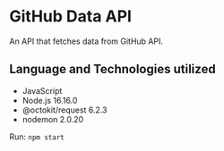 # GitHub Data API

An API that fetches data from GitHub API.

## Language and Technologies utilized

- JavaScript
- Node.js 16.16.0
- @octokit/request 6.2.3
- nodemon 2.0.20

Run: `npm start`
